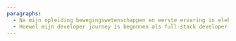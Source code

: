 ```yaml
---
paragraphs:
  - Na mijn opleiding bewegingswetenschappen en eerste ervaring in elektronica vond ik in 2017 mijn weg naar de IT wereld via de cegeka-school, een intense Java opleiding georganiseerd door Cegeka. Sindsdien, ben ik een full stack developer met ondertussen zeven jaar ervaring binnen diverse omgevingen.
  - Hoewel mijn developer journey is begonnen als full-stack developer is mijn interesse voor frontend snel gegroeid. Ondanks mijn grote voorliefde voor Angular and reactive programming heb ik zeker ook interesse in andere component-based frameworks zoals React en VueJs.
---
```

